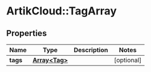 # ArtikCloud::TagArray

## Properties
Name | Type | Description | Notes
------------ | ------------- | ------------- | -------------
**tags** | [**Array&lt;Tag&gt;**](Tag.md) |  | [optional] 


